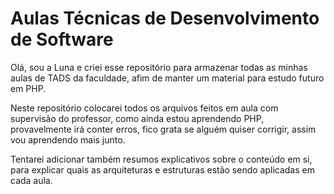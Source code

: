# Aulas Técnicas de Desenvolvimento de Software

Olá, sou a Luna e criei esse repositório para armazenar todas as minhas aulas de TADS da faculdade, afim de manter um material para estudo futuro em PHP. 

Neste repositório colocarei todos os arquivos feitos em aula com supervisão do professor, como ainda estou aprendendo PHP, provavelmente irá conter erros, fico grata se alguém quiser corrigir, assim vou aprendendo mais junto.

Tentarei adicionar também resumos explicativos sobre o conteúdo em si, para explicar quais as arquiteturas e estruturas estão sendo aplicadas em cada aula.
